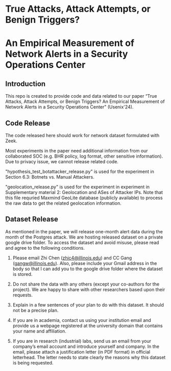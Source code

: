 # True Attacks, Attack Attempts, or Benign Triggers?
# An Empirical Measurement of Network Alerts in a Security Operations Center

## Introduction 
This repo is created to provide code and data related to our paper “True Attacks, Attack Attempts, or Benign Triggers? An Empirical Measurement of Network Alerts in a Security Operations Center" (Usenix'24).

## Code Release
The code released here should work for network dataset formulated with Zeek.

Most experiments in the paper need additional information from our collaborated SOC (e.g. BHR policy,  log format, other sensitive information). Due to privacy issue, we cannot release related code.

"hypothesis_test_botattacker_release.py" is used for the experiment in Section 6.3: Botnets vs. Manual Attackers.

"geolocation_release.py" is used for the experiment in experiment in Supplementary material 2: Geolocation and ASes of Attacker IPs. Note that this file requried Maxmind GeoLite database (publicly available) to process the raw data to get the related geolocation information. 

## Dataset Release
As mentioned in the paper, we will release one-month alert data during the month of the Postgres attack. We are hosting released dataset on a private google drive folder. To access the dataset and avoid misuse, please read and agree to the following conditions.

1. Please email Zhi Chen (zhic4@illinois.edu) and CC Gang (gangw@illinois.edu). Also, please include your Gmail address in the body so that I can add you to the google drive folder where the dataset is stored.

2. Do not share the data with any others (except your co-authors for the project). We are happy to share with other researchers based upon their requests.

3. Explain in a few sentences of your plan to do with this dataset. It should not be a precise plan.

4. If you are in academia, contact us using your institution email and provide us a webpage registered at the university domain that contains your name and affiliation.

5. If you are in research (industrial) labs, send us an email from your company’s email account and introduce yourself and company. In the email, please attach a justification letter (in PDF format) in official letterhead. The letter needs to state clearly the reasons why this dataset is being requested.